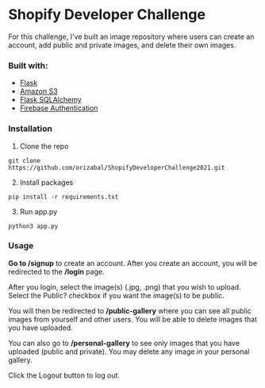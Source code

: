 # Shopify Developer Challenge


For this challenge, I've built an image repository where users can create an account, add public and private images, and delete their own images.

### Built with:
- [Flask](https://flask.palletsprojects.com/en/1.1.x/)
- [Amazon S3](https://aws.amazon.com/s3/)
- [Flask SQLAlchemy](https://flask-sqlalchemy.palletsprojects.com/en/2.x/)
- [Firebase Authentication](https://firebase.google.com/docs/auth)

### Installation
1. Clone the repo<br />
```
git clone https://github.com/orizabal/ShopifyDeveloperChallenge2021.git
```
2. Install packages<br />
```
pip install -r requirements.txt
```
3. Run app.py<br />
```
python3 app.py
```

### Usage
**Go to /signup** to create an account. After you create an account, you will be redirected to the **/login** page.

After you login, select the image(s) (.jpg, .png) that you wish to upload. Select the Public? checkbox if you want the image(s) to be public.

You will then be redirected to **/public-gallery** where you can see all public images from yourself and other users. You will be able to delete images that you have uploaded.

You can also go to **/personal-gallery** to see only images that you have uploaded (public and private). You may delete any image in your personal gallery.

Click the Logout button to log out.
